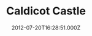 ---
date: 2012-07-20T16:28:51.000Z
title: Caldicot Castle
latitude: 51.59264228212898
longitude: -2.74233341217041
url: http://www.visitmonmouthshire.com/caldicotcastle.aspx
category: checkin
---